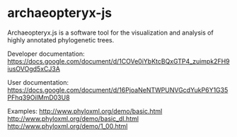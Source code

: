 # archaeopteryx-js
Archaeopteryx.js is a software tool for the visualization and analysis of highly annotated phylogenetic trees.

Developer documentation:
https://docs.google.com/document/d/1COVe0iYbKtcBQxGTP4_zuimpk2FH9iusOVOgd5xCJ3A

User documentation:
https://docs.google.com/document/d/16PjoaNeNTWPUNVGcdYukP6Y1G35PFhq39OiIMmD03U8

Examples:
http://www.phyloxml.org/demo/basic.html
http://www.phyloxml.org/demo/basic_dl.html
http://www.phyloxml.org/demo/1_00.html

